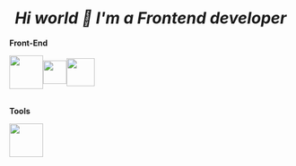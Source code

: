 # ***<div align="center">Hi world 👋 I'm a Frontend developer</div>***  

**Front-End**

<div style='display:flex; align-items:center;'>
     <img src='https://upload.wikimedia.org/wikipedia/commons/thumb/6/61/HTML5_logo_and_wordmark.svg/512px-HTML5_logo_and_wordmark.svg.png' width="60">
     <img src='https://upload.wikimedia.org/wikipedia/commons/thumb/d/d5/CSS3_logo_and_wordmark.svg/1200px-CSS3_logo_and_wordmark.svg.png' width="42"/>
     <span></span>
     <img src='https://upload.wikimedia.org/wikipedia/commons/6/6a/JavaScript-logo.png' width="50"/>
    <!--
    <img src='https://commons.bmstu.wiki/images/b/b8/Bootstrap.png' style='transform:translateY(40px)' width='70'/>
    <img src='https://lh3.googleusercontent.com/proxy/wwPjnG_3Hu8u7s24KISrVZi70WbhQh1higrD6L0p5Fwn1jI0MFc8AqQhXrCqFwcfGlai5GjUu0LFlnaP8ui2AekjgdflDojWsMj4o_7vMx-LkOiqvJRYGRhgb1Xk2RnDiOQDkamh-m_venE0Gv_EjdAjzzR8QmqAdhXDFJQM6_7-pUil' width='60' />
    <img src='https://oneteamsolutions.in/blogoneteam/wp-content/uploads/2020/05/REACT-JS-KOCHI.png' width='60' />
    <img src='https://pica.zhimg.com/v2-b4e23a502e44692d9f3c8b427ac23e01_720w.jpg?source=172ae18b' width='60' />
    <img src='https://res.cloudinary.com/practicaldev/image/fetch/s--kpVkTsRw--/c_imagga_scale,f_auto,fl_progressive,h_420,q_auto,w_1000/https://dev-to-uploads.s3.amazonaws.com/uploads/articles/r7kj8y4dfyd1aw989edi.png' width='100' /> 
    -->
</div>

<br>

**Tools**

<div style='display:flex ; align-items:center ; flex-wrap:wrap'>
  <img src='https://git-scm.com/images/logo@2x.png' width='60'>
<!-- <img src='https://images.squarespace-cdn.com/content/v1/57c649658419c2380d1947be/1530749877859-XD498I2YH1GZ00CUYXQ5/Artboard+1.png?format=1000w' width='76'>
<img src='https://www.itmaison.tech/wp-content/uploads/2020/11/Linux.jpg' width='85'>
<img src='https://upload.wikimedia.org/wikipedia/commons/thumb/e/e0/Git-logo.svg/1280px-Git-logo.svg.png' width='85'>
<img src='https://p.kindpng.com/picc/s/128-1280187_github-logo-png-github-transparent-png.png' width='85'>
<img src='https://logowik.com/content/uploads/images/bitbucket9553.jpg' width='85'> -->
</div>
